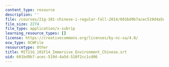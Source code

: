 ```yaml
---
content_type: resource
description: ''
file: /courses/21g-101-chinese-i-regular-fall-2014/601bd9b7acec519d4a5d510f2cc1cd06_MIT21G_101F14_Immersive_Environment_Chinese.srt
file_size: 2274
file_type: application/x-subrip
learning_resource_types: []
license: https://creativecommons.org/licenses/by-nc-sa/4.0/
ocw_type: OCWFile
resourcetype: Other
title: MIT21G_101F14_Immersive_Environment_Chinese.srt
uid: 601bd9b7-acec-519d-4a5d-510f2cc1cd06
---
```

